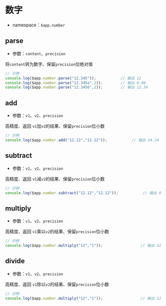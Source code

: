 <!-- ============================== 标题 ============================== -->
# 数字
* namespace：` $app.number `

## parse
* 参数：`content`、`precision`

将`content`转为数字、保留`precision`位绝对值

```js
// 示例
console.log($app.number.parse("12.345"));           // 输出 12
console.log($app.number.parse("12.345a",2));        // 输出 0.00
console.log($app.number.parse("12.3456",2));        // 输出 12.34
```

## add
* 参数：`v1`、`v2`、`precision`

高精度、返回 `v1`加`v2`的结果、保留`precision`位小数

```js
// 示例
console.log($app.number.add("12.12","12.12"));           // 输出 24.24
```

## subtract
* 参数：`v1`、`v2`、`precision`

高精度、返回 `v1`减`v2`的结果、保留`precision`位小数

```js
// 示例
console.log($app.number.subtract("12.12","12.12"));           // 输出 0
```

## multiply
* 参数：`v1`、`v2`、`precision`

高精度、返回 `v1`乘以`v2`的结果、保留`precision`位小数

```js
// 示例
console.log($app.number.multiply("12","1"));                 // 输出 12
```

## divide
* 参数：`v1`、`v2`、`precision`

高精度、返回 `v1`除以`v2`的结果、保留`precision`位小数

```js
// 示例
console.log($app.number.multiply("12","1"));                 // 输出 12
```